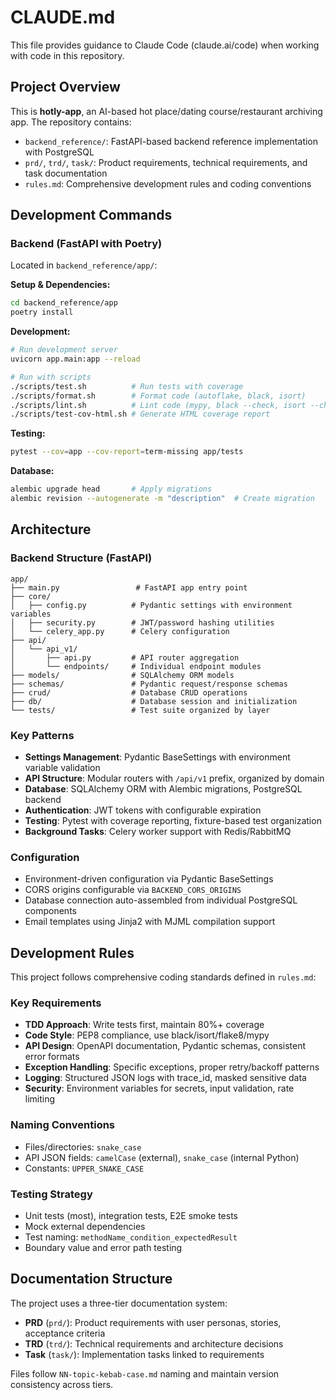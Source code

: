 # CLAUDE.md

This file provides guidance to Claude Code (claude.ai/code) when working with code in this repository.

## Project Overview

This is **hotly-app**, an AI-based hot place/dating course/restaurant archiving app. The repository contains:

- `backend_reference/`: FastAPI-based backend reference implementation with PostgreSQL
- `prd/`, `trd/`, `task/`: Product requirements, technical requirements, and task documentation
- `rules.md`: Comprehensive development rules and coding conventions

## Development Commands

### Backend (FastAPI with Poetry)
Located in `backend_reference/app/`:

**Setup & Dependencies:**
```bash
cd backend_reference/app
poetry install
```

**Development:**
```bash
# Run development server
uvicorn app.main:app --reload

# Run with scripts
./scripts/test.sh          # Run tests with coverage
./scripts/format.sh        # Format code (autoflake, black, isort)
./scripts/lint.sh          # Lint code (mypy, black --check, isort --check, flake8)
./scripts/test-cov-html.sh # Generate HTML coverage report
```

**Testing:**
```bash
pytest --cov=app --cov-report=term-missing app/tests
```

**Database:**
```bash
alembic upgrade head       # Apply migrations
alembic revision --autogenerate -m "description"  # Create migration
```

## Architecture

### Backend Structure (FastAPI)
```
app/
├── main.py                 # FastAPI app entry point
├── core/
│   ├── config.py          # Pydantic settings with environment variables
│   ├── security.py        # JWT/password hashing utilities
│   └── celery_app.py      # Celery configuration
├── api/
│   └── api_v1/
│       ├── api.py         # API router aggregation
│       └── endpoints/     # Individual endpoint modules
├── models/                # SQLAlchemy ORM models
├── schemas/               # Pydantic request/response schemas
├── crud/                  # Database CRUD operations
├── db/                    # Database session and initialization
└── tests/                 # Test suite organized by layer
```

### Key Patterns
- **Settings Management**: Pydantic BaseSettings with environment variable validation
- **API Structure**: Modular routers with `/api/v1` prefix, organized by domain
- **Database**: SQLAlchemy ORM with Alembic migrations, PostgreSQL backend
- **Authentication**: JWT tokens with configurable expiration
- **Testing**: Pytest with coverage reporting, fixture-based test organization
- **Background Tasks**: Celery worker support with Redis/RabbitMQ

### Configuration
- Environment-driven configuration via Pydantic BaseSettings
- CORS origins configurable via `BACKEND_CORS_ORIGINS`
- Database connection auto-assembled from individual PostgreSQL components
- Email templates using Jinja2 with MJML compilation support

## Development Rules

This project follows comprehensive coding standards defined in `rules.md`:

### Key Requirements
- **TDD Approach**: Write tests first, maintain 80%+ coverage
- **Code Style**: PEP8 compliance, use black/isort/flake8/mypy
- **API Design**: OpenAPI documentation, Pydantic schemas, consistent error formats
- **Exception Handling**: Specific exceptions, proper retry/backoff patterns
- **Logging**: Structured JSON logs with trace_id, masked sensitive data
- **Security**: Environment variables for secrets, input validation, rate limiting

### Naming Conventions
- Files/directories: `snake_case`
- API JSON fields: `camelCase` (external), `snake_case` (internal Python)
- Constants: `UPPER_SNAKE_CASE`

### Testing Strategy
- Unit tests (most), integration tests, E2E smoke tests
- Mock external dependencies
- Test naming: `methodName_condition_expectedResult`
- Boundary value and error path testing

## Documentation Structure

The project uses a three-tier documentation system:
- **PRD** (`prd/`): Product requirements with user personas, stories, acceptance criteria
- **TRD** (`trd/`): Technical requirements and architecture decisions
- **Task** (`task/`): Implementation tasks linked to requirements

Files follow `NN-topic-kebab-case.md` naming and maintain version consistency across tiers.

